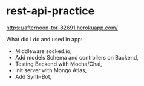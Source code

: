 # rest-api-practice

https://afternoon-tor-82691.herokuapp.com/

What did I do and used in app:
- Middleware socked.io,
- Add models Schema and controllers on Backend,
- Testing Backend with Mocha/Chai,
- Init server with Mongo Atlas,
- Add Synk-Bot,
